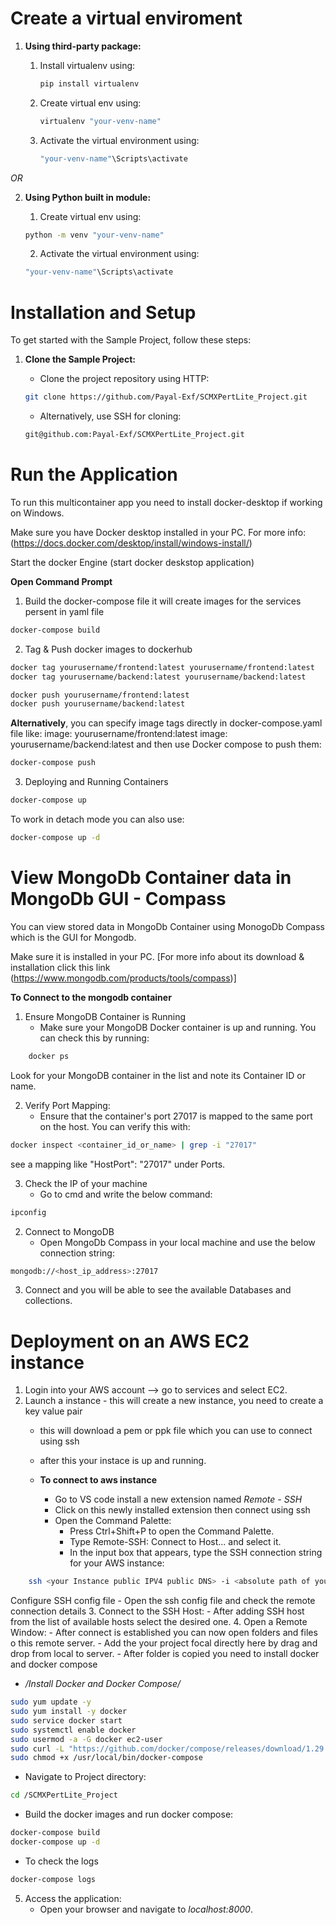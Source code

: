 # Create a virtual enviroment
1. **Using third-party package:**
    1. Install virtualenv using: 

        ```bash
        pip install virtualenv
        ```
    2. Create virtual env using:

        ```bash 
        virtualenv "your-venv-name"
        ```
    3. Activate the virtual environment using:

        ```bash 
        "your-venv-name"\Scripts\activate
        ```

*OR*

2. **Using Python built in module:**
    
    1. Create virtual env using:

    ```bash 
    python -m venv "your-venv-name"
    ```
    2. Activate the virtual environment using:

    ```bash 
    "your-venv-name"\Scripts\activate
    ```

# Installation and Setup
To get started with the Sample Project, follow these steps:

1. **Clone the Sample Project:**

    - Clone the project repository using HTTP:
     ```bash
     git clone https://github.com/Payal-Exf/SCMXPertLite_Project.git
     ```
    - Alternatively, use SSH for cloning:
     ```bash
     git@github.com:Payal-Exf/SCMXPertLite_Project.git
     ```

# Run the Application

To run this multicontainer app you need to install docker-desktop if working on Windows.

Make sure you have Docker desktop installed in your PC.
 For more info: (https://docs.docker.com/desktop/install/windows-install/)

Start the docker Engine (start docker deskstop application)

**Open Command Prompt**
1. Build the docker-compose file it will create images for the services persent in yaml file

```bash
docker-compose build
```

2. Tag & Push docker images to dockerhub

``` bash
docker tag yourusername/frontend:latest yourusername/frontend:latest
docker tag yourusername/backend:latest yourusername/backend:latest

docker push yourusername/frontend:latest
docker push yourusername/backend:latest
```
**Alternatively**, you can specify image tags directly in docker-compose.yaml file like:
image: yourusername/frontend:latest
image: yourusername/backend:latest
and then use Docker compose to push them:

```bash 
docker-compose push
```

3. Deploying and Running Containers

```bash 
docker-compose up
```

To work in detach mode you can also use:

``` bash 
docker-compose up -d 
```

# View MongoDb Container data in MongoDb GUI - Compass
You can view stored data in MongoDb Container using MonogoDb Compass which is the GUI for Mongodb.

Make sure it is installed in your PC. 
[For more info about its download & installation click this link (https://www.mongodb.com/products/tools/compass)]

**To Connect to the mongodb container**

1. Ensure MongoDB Container is Running
    - Make sure your MongoDB Docker container is up and running. You can check this by running:

``` bash 
    docker ps
```
Look for your MongoDB container in the list and note its Container ID or name. 

2. Verify Port Mapping:
    - Ensure that the container's port 27017 is mapped to the same port on the host. You can verify this with:

``` bash
docker inspect <container_id_or_name> | grep -i "27017"
```
see a mapping like "HostPort": "27017" under Ports.

3. Check the IP of your machine
    - Go to cmd and write the below command: 

``` bash 
ipconfig
```

2. Connect to MongoDB 
    - Open MongoDb Compass in your local machine and use the below connection string:

``` bash
mongodb://<host_ip_address>:27017
```
3. Connect and you will be able to see the available Databases and collections.

# Deployment on an AWS EC2 instance
1. Login into your AWS account --> go to services and select EC2.
2. Launch a instance - this will create a new instance, you need to create a key value pair
    - this will download a pem or ppk file which you can use to connect using ssh
    - after this your instace is up and running.

    - **To connect to aws instance**
        - Go to VS code install a new extension named *Remote - SSH*
        - Click on this newly installed extension then connect using ssh
        - Open the Command Palette:
            - Press Ctrl+Shift+P to open the Command Palette.
            - Type Remote-SSH: Connect to Host... and select it.
            - In the input box that appears, type the SSH connection string for your AWS instance:
        
```bash
    ssh <your Instance public IPV4 public DNS> -i <absolute path of your PEM file>
```
Configure SSH config file - Open the ssh config file and check the remote connection details
3. Connect to the SSH Host:
    - After adding SSH host from the list of available hosts select the desired one.
4. Open a Remote Window:
    - After connect is established you can now open folders and files o this remote server.
    - Add the your project focal directly here by drag and drop from local to server.
    - After folder is copied you need to install docker and docker compose
- */Install Docker and Docker Compose/*
    
```bash
sudo yum update -y
sudo yum install -y docker
sudo service docker start
sudo systemctl enable docker
sudo usermod -a -G docker ec2-user
sudo curl -L "https://github.com/docker/compose/releases/download/1.29.2/docker-compose-$(uname -s)-$(uname -m)" -o /usr/local/bin/docker-compose
sudo chmod +x /usr/local/bin/docker-compose
```
- Navigate to Project directory:
```bash
cd /SCMXPertLite_Project
```

- Build the docker images and run docker compose:
```bash
docker-compose build
docker-compose up -d
```
- To check the logs
```bash
docker-compose logs
```
5. Access the application:
    - Open your browser and navigate to *localhost:8000*.


